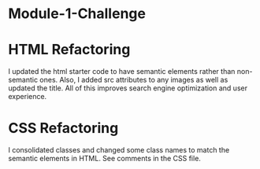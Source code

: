 # Module-1-Challenge

# HTML Refactoring

I updated the html starter code to have semantic elements rather than non-semantic ones. Also, I added src attributes to any images as well as updated the title. All of this improves search engine optimization and user experience.

# CSS Refactoring

I consolidated classes and changed some class names to match the semantic elements in HTML. See comments in the CSS file.
